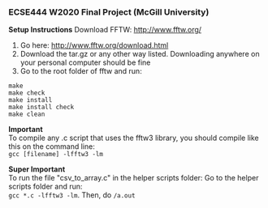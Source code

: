 ### ECSE444 W2020 Final Project (McGill University)

**Setup Instructions**
Download FFTW: http://www.fftw.org/
1. Go here: http://www.fftw.org/download.html
2. Download the tar.gz or any other way listed. Downloading anywhere on your personal computer should be fine
3. Go to the root folder of fftw and run:
```./configure
make
make check
make install
make install check
make clean 
```
**Important**  
To compile any .c script that uses the fftw3 library, you should compile like this on the command line:  
```gcc [filename] -lfftw3 -lm```

**Super Important**  
To run the file "csv_to_array.c" in the helper scripts folder:
Go to the helper scripts folder and run:  
`gcc *.c -lfftw3 -lm`. Then, do `/a.out`
